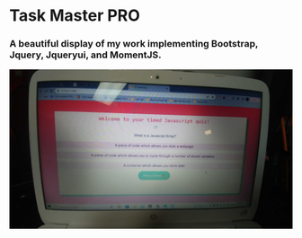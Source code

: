 # Task Master PRO

### A beautiful display of my work implementing Bootstrap, Jquery, Jqueryui, and MomentJS.

<img src="images\20220601_204811.jpg">